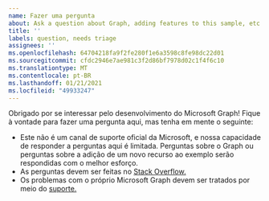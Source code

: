 ```yaml
---
name: Fazer uma pergunta
about: Ask a question about Graph, adding features to this sample, etc.
title: ''
labels: question, needs triage
assignees: ''
ms.openlocfilehash: 64704218fa9f2fe280f1e6a3598c8fe98dc22d01
ms.sourcegitcommit: cfdc2946e7ae981c3f2d86bf7978d02c1f4f6c10
ms.translationtype: MT
ms.contentlocale: pt-BR
ms.lasthandoff: 01/21/2021
ms.locfileid: "49933247"
---
```

Obrigado por se interessar pelo desenvolvimento do Microsoft Graph! Fique à vontade para fazer uma pergunta aqui, mas tenha em mente o seguinte:

- Este não é um canal de suporte oficial da Microsoft, e nossa capacidade de responder a perguntas aqui é limitada. Perguntas sobre o Graph ou perguntas sobre a adição de um novo recurso ao exemplo serão respondidas com o melhor esforço.
- As perguntas devem ser feitas no [Stack Overflow.](https://stackoverflow.com/questions/tagged/microsoft-graph)
- Os problemas com o próprio Microsoft Graph devem ser tratados por meio do [suporte.](https://developer.microsoft.com/graph/support)
